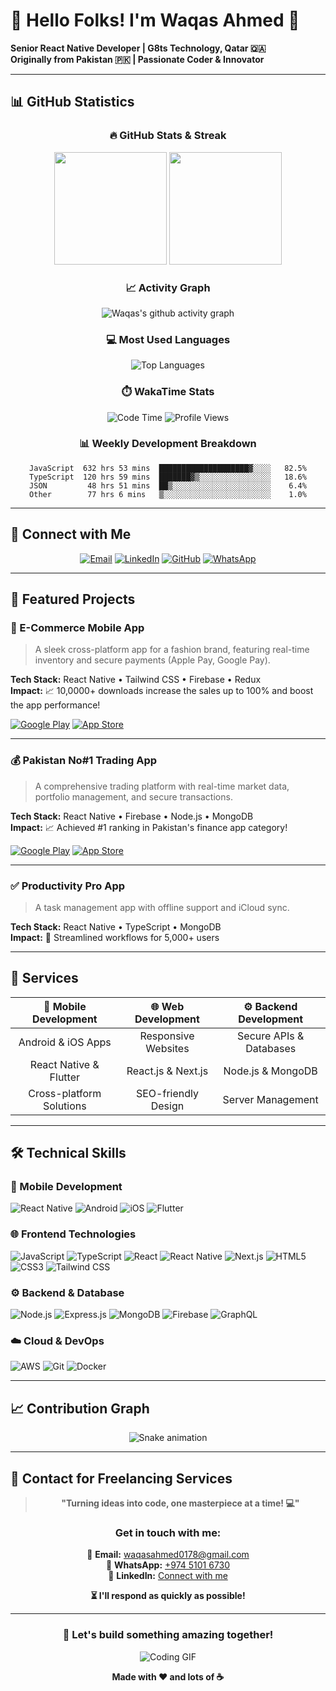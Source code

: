 # 👋 Hello Folks! I'm Waqas Ahmed 🌟

**Senior React Native Developer | G8ts Technology, Qatar 🇶🇦**  
**Originally from Pakistan 🇵🇰 | Passionate Coder & Innovator**

---

## 📊 GitHub Statistics

<div align="center">
  
### 🔥 GitHub Stats & Streak
<img height="180em" src="https://github-readme-stats.vercel.app/api?username=WAQAZ0178&show_icons=true&theme=radical&count_private=true&include_all_commits=true"/>
<img height="180em" src="https://streak-stats.demolab.com/?user=WAQAZ0178&theme=radical&hide_border=false"/>

### 📈 Activity Graph
![Waqas's github activity graph](https://github-readme-activity-graph.vercel.app/graph?username=WAQAZ0178&theme=react-dark&hide_border=true)

### 💻 Most Used Languages
![Top Languages](https://github-readme-stats.vercel.app/api/top-langs/?username=WAQAZ0178&layout=compact&theme=radical&count_private=true&langs_count=8&card_width=800)

### ⏱️ WakaTime Stats
<!--START_SECTION:waka-->
![Code Time](http://img.shields.io/badge/Code%20Time-632%20hrs%2053%20mins-blue)
![Profile Views](http://img.shields.io/badge/Profile%20Views-1247-blue)
<!--END_SECTION:waka-->

### 📊 Weekly Development Breakdown
```text
JavaScript  632 hrs 53 mins  ████████████████████▓░░░░   82.5%
TypeScript  120 hrs 59 mins  ███████▓▒░░░░░░░░░░░░░░░░   18.6%
JSON         48 hrs 51 mins  ██▒░░░░░░░░░░░░░░░░░░░░░░    6.4%
Other        77 hrs 6 mins   ▒░░░░░░░░░░░░░░░░░░░░░░░░    1.0%
```

</div>

---

## 📢 Connect with Me

<div align="center">

[![Email](https://img.shields.io/badge/Gmail-D14836?style=for-the-badge&logo=gmail&logoColor=white)](mailto:waqasahmed0178@gmail.com)
[![LinkedIn](https://img.shields.io/badge/LinkedIn-0077B5?style=for-the-badge&logo=linkedin&logoColor=white)](https://www.linkedin.com/in/waqas-ahmed-b70186211)
[![GitHub](https://img.shields.io/badge/GitHub-100000?style=for-the-badge&logo=github&logoColor=white)](https://github.com/WAQAZ0178)
[![WhatsApp](https://img.shields.io/badge/WhatsApp-25D366?style=for-the-badge&logo=whatsapp&logoColor=white)](https://wa.me/97451016730)

</div>

---

## 💼 Featured Projects

### 🛒 E-Commerce Mobile App
> A sleek cross-platform app for a fashion brand, featuring real-time inventory and secure payments (Apple Pay, Google Pay).

**Tech Stack:** React Native • Tailwind CSS  • Firebase • Redux  
**Impact:** 📈 10,0000+ downloads  increase the sales up to 100% and boost the app performance!

[![Google Play](https://img.shields.io/badge/Google_Play-414141?style=for-the-badge&logo=google-play&logoColor=white)](https://play.google.com/store/apps/details?id=com.ahmarkets.ecom&hl=en)
[![App Store](https://img.shields.io/badge/App_Store-0D96F6?style=for-the-badge&logo=app-store&logoColor=white)](https://apps.apple.com/qa/app/ansar-gallery/id1564070778)

---

### 💰 Pakistan No#1 Trading App

> A comprehensive trading platform with real-time market data, portfolio management, and secure transactions.

**Tech Stack:** React Native • Firebase • Node.js • MongoDB  
**Impact:** 📈 Achieved #1 ranking in Pakistan's finance app category!

[![Google Play](https://img.shields.io/badge/Google_Play-414141?style=for-the-badge&logo=google-play&logoColor=white)](https://play.google.com/store/apps/details?id=pk.sarmaaya.zar&hl=en)
[![App Store](https://img.shields.io/badge/App_Store-0D96F6?style=for-the-badge&logo=app-store&logoColor=white)](https://apps.apple.com/pk/app/zar-by-sarmaaya/id6480111724)

---

### ✅ Productivity Pro App
> A task management app with offline support and iCloud sync.

**Tech Stack:** React Native • TypeScript • MongoDB  
**Impact:** 💼 Streamlined workflows for 5,000+ users

---

## 🚀 Services

<div align="center">

| 📱 Mobile Development | 🌐 Web Development | ⚙️ Backend Development |
|:--------------------:|:------------------:|:----------------------:|
| Android & iOS Apps | Responsive Websites | Secure APIs & Databases |
| React Native & Flutter | React.js & Next.js | Node.js & MongoDB |
| Cross-platform Solutions | SEO-friendly Design | Server Management |

</div>

---

## 🛠️ Technical Skills

### 📱 Mobile Development
![React Native](https://img.shields.io/badge/React_Native-20232A?style=for-the-badge&logo=react&logoColor=61DAFB)
![Android](https://img.shields.io/badge/Android-3DDC84?style=for-the-badge&logo=android&logoColor=white)
![iOS](https://img.shields.io/badge/iOS-000000?style=for-the-badge&logo=ios&logoColor=white)
![Flutter](https://img.shields.io/badge/Flutter-02569B?style=for-the-badge&logo=flutter&logoColor=white)

### 🌐 Frontend Technologies
![JavaScript](https://img.shields.io/badge/JavaScript-323330?style=for-the-badge&logo=javascript&logoColor=F7DF1E)
![TypeScript](https://img.shields.io/badge/TypeScript-007ACC?style=for-the-badge&logo=typescript&logoColor=white)
![React](https://img.shields.io/badge/React-20232A?style=for-the-badge&logo=react&logoColor=61DAFB)
![React Native](https://img.shields.io/badge/React_Native-20232A?style=for-the-badge&logo=react&logoColor=61DAFB)
![Next.js](https://img.shields.io/badge/Next.js-000000?style=for-the-badge&logo=next.js&logoColor=white)
![HTML5](https://img.shields.io/badge/HTML5-E34F26?style=for-the-badge&logo=html5&logoColor=white)
![CSS3](https://img.shields.io/badge/CSS3-1572B6?style=for-the-badge&logo=css3&logoColor=white)
![Tailwind CSS](https://img.shields.io/badge/Tailwind_CSS-38B2AC?style=for-the-badge&logo=tailwind-css&logoColor=white)

### ⚙️ Backend & Database
![Node.js](https://img.shields.io/badge/Node.js-339933?style=for-the-badge&logo=node.js&logoColor=white)
![Express.js](https://img.shields.io/badge/Express.js-000000?style=for-the-badge&logo=express&logoColor=white)
![MongoDB](https://img.shields.io/badge/MongoDB-4EA94B?style=for-the-badge&logo=mongodb&logoColor=white)
![Firebase](https://img.shields.io/badge/Firebase-039BE5?style=for-the-badge&logo=Firebase&logoColor=white)
![GraphQL](https://img.shields.io/badge/GraphQL-E10098?style=for-the-badge&logo=graphql&logoColor=white)

### ☁️ Cloud & DevOps
![AWS](https://img.shields.io/badge/Amazon_AWS-FF9900?style=for-the-badge&logo=amazonaws&logoColor=white)
![Git](https://img.shields.io/badge/Git-F05032?style=for-the-badge&logo=git&logoColor=white)
![Docker](https://img.shields.io/badge/Docker-2CA5E0?style=for-the-badge&logo=docker&logoColor=white)

---

## 📈 Contribution Graph

<div align="center">
  
![Snake animation](https://github.com/WAQAZ0178/WAQAZ0178/blob/output/github-contribution-grid-snake.svg)

</div>

---

## 📩 Contact for Freelancing Services

<div align="center">

> **"Turning ideas into code, one masterpiece at a time! 💻"**

### Get in touch with me:

📧 **Email:** [waqasahmed0178@gmail.com](mailto:waqasahmed0178@gmail.com)  
💬 **WhatsApp:** [+974 5101 6730](https://wa.me/97451016730)  
💼 **LinkedIn:** [Connect with me](https://www.linkedin.com/in/waqas-ahmed-b70186211)

**⏳ I'll respond as quickly as possible!**

</div>

---

<div align="center">
  
### 🎯 Let's build something amazing together!

![Coding GIF](https://media.giphy.com/media/qgQUggAC3Pfv687qPC/giphy.gif)

**Made with ❤️ and lots of ☕**

</div>












